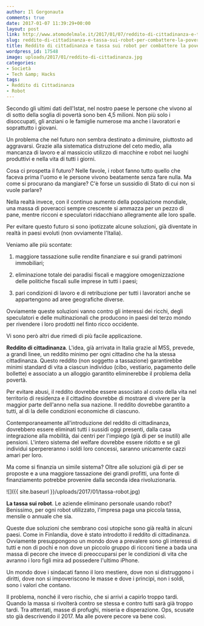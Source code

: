 ```yaml
---
author: Il Gorgonauta
comments: true
date: 2017-01-07 11:39:29+00:00
layout: post
link: http://www.atomodelmale.it/2017/01/07/reddito-di-cittadinanza-e-tassa-sui-robot-per-combattere-la-poverta/
slug: reddito-di-cittadinanza-e-tassa-sui-robot-per-combattere-la-poverta
title: Reddito di cittadinanza e tassa sui robot per combattere la povertà
wordpress_id: 17548
image: uploads/2017/01/reddito-di-cittadinanza.jpg
categories:
- Società
- Tech &amp; Hacks
tags:
- Reddito di Cittadinanza
- Robot
---
```


Secondo gli ultimi dati dell'Istat, nel nostro paese le persone che vivono al di sotto della soglia di povertà sono ben 4,5 milioni. Non più solo i disoccupati, gli anziani o le famiglie numerose ma anche i lavoratori e soprattutto i giovani.

Un problema che nel futuro non sembra destinato a diminuire, piuttosto ad aggravarsi. Grazie alla sistematica distruzione del ceto medio, alla mancanza di lavoro e al massiccio utilizzo di macchine e robot nei luoghi produttivi e nella vita di tutti i giorni.

Cosa ci prospetta il futuro? Nelle favole, i robot fanno tutto quello che faceva prima l'uomo e le persone vivono beatamente senza fare nulla. Ma come si procurano da mangiare? C'è forse un sussidio di Stato di cui non si vuole parlare?

Nella realtà invece, con il continuo aumento della popolazione mondiale, una massa di poveracci sempre crescente si ammazza per un pezzo di pane, mentre ricconi e speculatori ridacchiano allegramente alle loro spalle.

Per evitare questo futuro si sono ipotizzate alcune soluzioni, già diventate in realtà in paesi evoluti (non ovviamente l'Italia).

Veniamo alle più scontate:

    
  1. maggiore tassazione sulle rendite finanziare e sui grandi patrimoni immobiliari;

    
  2. eliminazione totale dei paradisi fiscali e maggiore omogenizzazione delle politiche fiscali sulle imprese in tutti i paesi;

    
  3. pari condizioni di lavoro e di retribuzione per tutti i lavoratori anche se appartengono ad aree geografiche diverse.

Ovviamente queste soluzioni vanno contro gli interessi dei ricchi, degli speculatori e delle multinazionali che producono in paesi del terzo mondo per rivendere i loro prodotti nel finto ricco occidente.

Vi sono però altri due rimedi di più facile applicazione.

**Reddito di cittadinanza**. L'idea, già arrivata in Italia grazie al M5S, prevede, a grandi linee, un reddito minimo per ogni cittadino che ha la stessa cittadinanza. Questo reddito (non soggetto a tassazione) garantirebbe minimi standard di vita a ciascun individuo (cibo, vestiario, pagamento delle bollette) e associato a un alloggio garantito eliminerebbe il problema della povertà.

Per evitare abusi, il reddito dovrebbe essere associato al costo della vita nel territorio di residenza e il cittadino dovrebbe di mostrare di vivere per la maggior parte dell'anno nella sua nazione. Il reddito dovrebbe garantito a tutti, al di la delle condizioni economiche di ciascuno.

Contemporaneamente all'introduzione del reddito di cittadinanza, dovrebbero essere eliminati tutti i sussidi oggi presenti, dalla casa integrazione alla mobilità, dai centri per l'impiego (già di per se inutili) alle pensioni. L'intero sistema del welfare dovrebbe essere ridotto e se gli individui sperpereranno i soldi loro concessi, saranno unicamente cazzi amari per loro.

Ma come si finanzia un simile sistema? Oltre alle soluzioni già di per se proposte e a una maggiore tassazione dei grandi profitti, una fonte di finanziamento potrebbe provenire dalla seconda idea rivoluzionaria.

![]({{ site.baseurl }}/uploads/2017/01/tassa-robot.jpg)

**La tassa sui robot**. Le aziende eliminano personale usando robot? Benissimo, per ogni robot utilizzato, l'impresa paga una piccola tassa, mensile o annuale che sia.

Queste due soluzioni che sembrano così utopiche sono già realtà in alcuni paesi. Come in Finlandia, dove è stato introdotto il reddito di cittadinanza. Ovviamente presuppongono un mondo dove a prevalere sono gli interessi di tutti e non di pochi e non dove un piccolo gruppo di ricconi tiene a bada una massa di pecore che invece di preoccuparsi per le condizioni di vita che avranno i loro figli mira ad possedere l'ultimo iPhone.

Un mondo dove i sindacati fanno il loro mestiere, dove non si distruggono i diritti, dove non si impoveriscono le masse e dove i principi, non i soldi, sono i valori che contano.

Il problema, nonché il vero rischio, che si arrivi a capirlo troppo tardi. Quando la massa si rivolterà contro se stessa e contro tutti sarà già troppo tardi. Tra attentati, masse di profughi, miseria e disperazione. Ops, scusate sto già descrivendo il 2017. Ma alle povere pecore va bene così.
